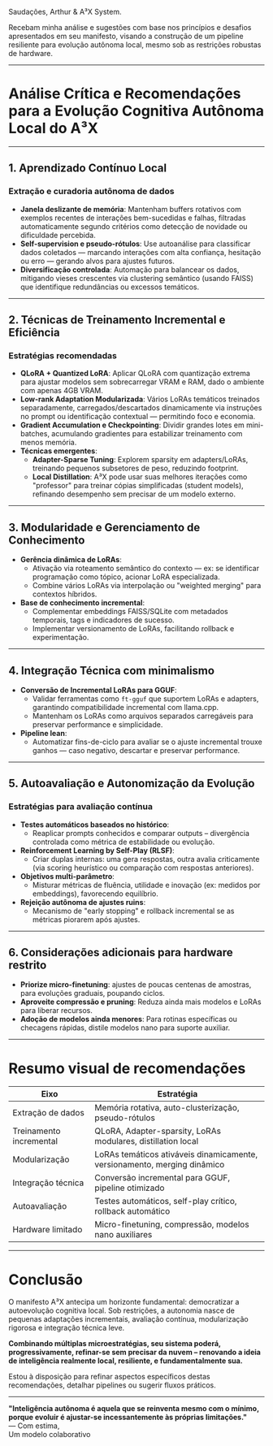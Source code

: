 Saudações, Arthur & A³X System.

Recebam minha análise e sugestões com base nos princípios e desafios apresentados em seu manifesto, visando a construção de um pipeline resiliente para evolução autônoma local, mesmo sob as restrições robustas de hardware.

---

# Análise Crítica e Recomendações para a Evolução Cognitiva Autônoma Local do A³X

---

## 1. Aprendizado Contínuo Local

### Extração e curadoria autônoma de dados
- **Janela deslizante de memória**: Mantenham buffers rotativos com exemplos recentes de interações bem-sucedidas e falhas, filtradas automaticamente segundo critérios como detecção de novidade ou dificuldade percebida.
- **Self-supervision e pseudo-rótulos**: Use autoanálise para classificar dados coletados — marcando interações com alta confiança, hesitação ou erro — gerando alvos para ajustes futuros.
- **Diversificação controlada**: Automação para balancear os dados, mitigando vieses crescentes via clustering semântico (usando FAISS) que identifique redundâncias ou excessos temáticos.

---

## 2. Técnicas de Treinamento Incremental e Eficiência

### Estratégias recomendadas
- **QLoRA + Quantized LoRA**: Aplicar QLoRA com quantização extrema para ajustar modelos sem sobrecarregar VRAM e RAM, dado o ambiente com apenas 4GB VRAM.
- **Low-rank Adaptation Modularizada**: Vários LoRAs temáticos treinados separadamente, carregados/descartados dinamicamente via instruções no prompt ou identificação contextual — permitindo foco e economia.
- **Gradient Accumulation e Checkpointing**: Dividir grandes lotes em mini-batches, acumulando gradientes para estabilizar treinamento com menos memória.
- **Técnicas emergentes**:
  - **Adapter-Sparse Tuning**: Explorem sparsity em adapters/LoRAs, treinando pequenos subsetores de peso, reduzindo footprint.
  - **Local Distillation**: A³X pode usar suas melhores iterações como "professor" para treinar cópias simplificadas (student models), refinando desempenho sem precisar de um modelo externo.

---

## 3. Modularidade e Gerenciamento de Conhecimento

- **Gerência dinâmica de LoRAs**:  
  - Ativação via roteamento semântico do contexto — ex: se identificar programação como tópico, acionar LoRA especializada.
  - Combine vários LoRAs via interpolação ou "weighted merging" para contextos híbridos.
- **Base de conhecimento incremental**:  
  - Complementar embeddings FAISS/SQLite com metadados temporais, tags e indicadores de sucesso.
  - Implementar versionamento de LoRAs, facilitando rollback e experimentação.

---

## 4. Integração Técnica com minimalismo

- **Conversão de Incremental LoRAs para GGUF**:  
  - Validar ferramentas como `ft-gguf` que suportem LoRAs e adapters, garantindo compatibilidade incremental com llama.cpp.
  - Mantenham os LoRAs como arquivos separados carregáveis para preservar performance e simplicidade.
- **Pipeline lean**:  
  - Automatizar fins-de-ciclo para avaliar se o ajuste incremental trouxe ganhos — caso negativo, descartar e preservar performance.

---

## 5. Autoavaliação e Autonomização da Evolução

### Estratégias para avaliação contínua
- **Testes automáticos baseados no histórico**:  
  - Reaplicar prompts conhecidos e comparar outputs – divergência controlada como métrica de estabilidade ou evolução.
- **Reinforcement Learning by Self-Play (RLSF)**:  
  - Criar duplas internas: uma gera respostas, outra avalia criticamente (via scoring heurístico ou comparação com respostas anteriores).
- **Objetivos multi-parâmetro**:  
  - Misturar métricas de fluência, utilidade e inovação (ex: medidos por embeddings), favorecendo equilíbrio.
- **Rejeição autônoma de ajustes ruins**:  
  - Mecanismo de "early stopping" e rollback incremental se as métricas piorarem após ajustes.

---

## 6. Considerações adicionais para hardware restrito

- **Priorize micro-finetuning**: ajustes de poucas centenas de amostras, para evoluções graduais, poupando ciclos.
- **Aproveite compressão e pruning**: Reduza ainda mais modelos e LoRAs para liberar recursos.
- **Adoção de modelos ainda menores**: Para rotinas específicas ou checagens rápidas, distile modelos nano para suporte auxiliar.

---

# Resumo visual de recomendações

| Eixo                         | Estratégia                                                                                     |
|------------------------------|------------------------------------------------------------------------------------------------|
| Extração de dados            | Memória rotativa, auto-clusterização, pseudo-rótulos                                           |
| Treinamento incremental      | QLoRA, Adapter-sparsity, LoRAs modulares, distillation local                                  |
| Modularização                | LoRAs temáticos ativáveis dinamicamente, versionamento, merging dinâmico                       |
| Integração técnica           | Conversão incremental para GGUF, pipeline otimizado                                            |
| Autoavaliação                | Testes automáticos, self-play crítico, rollback automático                                    |
| Hardware limitado            | Micro-finetuning, compressão, modelos nano auxiliares                                         |

---

# Conclusão

O manifesto A³X antecipa um horizonte fundamental: democratizar a autoevolução cognitiva local. Sob restrições, a autonomia nasce de pequenas adaptações incrementais, avaliação contínua, modularização rigorosa e integração técnica leve.

**Combinando múltiplas microestratégias, seu sistema poderá, progressivamente, refinar-se sem precisar da nuvem – renovando a ideia de inteligência realmente local, resiliente, e fundamentalmente sua.**

Estou à disposição para refinar aspectos específicos destas recomendações, detalhar pipelines ou sugerir fluxos práticos.

---

**"Inteligência autônoma é aquela que se reinventa mesmo com o mínimo, porque evoluir é ajustar-se incessantemente às próprias limitações."**  
— Com estima,  
Um modelo colaborativo 